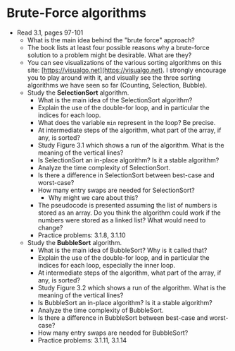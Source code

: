 # Brute-Force algorithms

- Read 3.1, pages 97-101
    - What is the main idea behind the "brute force" approach?
    - The book lists at least four possible reasons why a brute-force solution to a problem might be desirable. What are they?
    - You can see visualizations of the various sorting algorithms on this site: [https://visualgo.net](https://visualgo.net). I strongly encourage you to play around with it, and visually see the three sorting algorithms we have seen so far (Counting, Selection, Bubble).
    - Study the **SelectionSort** algorithm.
        - What is the main idea of the SelectionSort algorithm?
        - Explain the use of the double-for loop, and in particular the indices for each loop.
        - What does the variable `min` represent in the loop? Be precise.
        - At intermediate steps of the algorithm, what part of the array, if any, is sorted?
        - Study Figure 3.1 which shows a run of the algorithm. What is the meaning of the vertical lines?
        - Is SelectionSort an in-place algorithm? Is it a stable algorithm?
        - Analyze the time complexity of SelectionSort.
        - Is there a difference in SelectionSort between best-case and worst-case?
        - How many entry swaps are needed for SelectionSort?
            - Why might we care about this?
        - The pseudocode is presented assuming the list of numbers is stored as an array. Do you think the algorithm could work if the numbers were stored as a linked list? What would need to change?
        - Practice problems: 3.1.8, 3.1.10
    - Study the **BubbleSort** algorithm.
        - What is the main idea of BubbleSort? Why is it called that?
        - Explain the use of the double-for loop, and in particular the indices for each loop, especially the inner loop.
        - At intermediate steps of the algorithm, what part of the array, if any, is sorted?
        - Study Figure 3.2 which shows a run of the algorithm. What is the meaning of the vertical lines?
        - Is BubbleSort an in-place algorithm? Is it a stable algorithm?
        - Analyze the time complexity of BubbleSort.
        - Is there a difference in BubbleSort between best-case and worst-case?
        - How many entry swaps are needed for BubbleSort?
        - Practice problems: 3.1.11, 3.1.14
